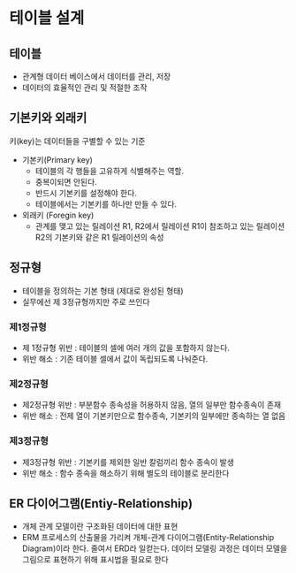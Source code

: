 # 테이블 설계

## 테이블
- 관계형 데이터 베이스에서  데이터를 관리, 저장
- 데이터의 효율적인 관리 및 적절한 조작

## 기본키와 외래키
키(key)는 데이터들을 구별할 수 있는 기준

- 기본키(Primary key)
    - 테이블의 각 행들을 고유하게 식별해주는 역할.
    - 중복이되면 안된다.
    - 반드시 기본키를 설정해야 한다.
    - 테이블에서는 기본키를 하나만 만들 수 있다.
- 외래키 (Foregin key)
    - 관계를 맺고 있는 릴레이션 R1, R2에서 릴레이션 R1이 참조하고 있는 릴레이션 R2의 기본키와 같은 R1 릴레이션의 속성

## 정규형
- 테이블을 정의하는 기본 형태 (제대로 완성된 형태)
- 실무에선 제 3정규형까지만 주로 쓰인다

### 제1정규형
- 제 1정규형 위반 : 테이블의 셀에 여러 개의 값을 포함하지 않는다.
- 위반 해소 : 기존 테이블 셀에서 값이 독립되도록 나눠준다.

### 제2정규형
- 제2정규형 위반 : 부분함수 종속성을 허용하지 않음, 열의 일부만 함수종속이 존재
- 위반 해소 : 전제 열이 기본키만으로 함수종속, 기본키의 일부에만 종속하는 열 없음

### 제3정규형
- 제3정규형 위반 : 기본키를 제외한 일반 칼럼끼리 함수 종속이 발생
- 위반 해소 : 함수 종속을 해소하기 위해 별도의 테이블로 분리한다

## ER 다이어그램(Entiy-Relationship)
- 개체 관계 모델이란 구조화된 데이터에 대한 표현
- ERM 프로세스의 산출물을 가리켜 개체-관계 다이어그램(Entity-Relationship Diagram)이라 한다. 줄여서 ERD라 일컫는다. 데이터 모델링 과정은 데이터 모델을 그림으로 표현하기 위해 표시법을 필요로 한다
